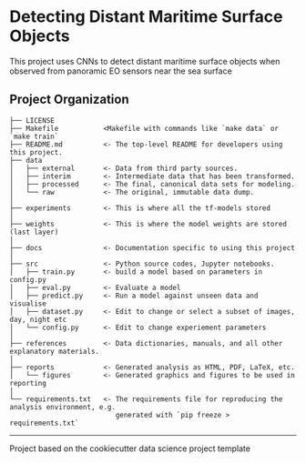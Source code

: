 # Detecting Distant Maritime Surface Objects

This project uses CNNs to detect distant maritime surface objects when observed from panoramic EO sensors near the sea surface

## Project Organization

    ├── LICENSE
    ├── Makefile           <Makefile with commands like `make data` or `make train`
    ├── README.md          <- The top-level README for developers using this project.
    ├── data
    │   ├── external       <- Data from third party sources.
    │   ├── interim        <- Intermediate data that has been transformed.
    │   ├── processed      <- The final, canonical data sets for modeling.
    │   └── raw            <- The original, immutable data dump.
    │
    ├── experiments        <- This is where all the tf-models stored
    │
    ├── weights            <- This is where the model weights are stored (last layer)
    │
    ├── docs               <- Documentation specific to using this project
    │
    ├── src                <- Python source codes, Jupyter notebooks. 
    │   ├── train.py       <- build a model based on parameters in config.py
    │   ├── eval.py        <- Evaluate a model
    │   ├── predict.py     <- Run a model against unseen data and visualise
    │   ├── dataset.py     <- Edit to change or select a subset of images, day, night etc
    │   └── config.py      <- Edit to change experiement parameters
    │
    ├── references         <- Data dictionaries, manuals, and all other explanatory materials.
    │
    ├── reports            <- Generated analysis as HTML, PDF, LaTeX, etc.
    │   └── figures        <- Generated graphics and figures to be used in reporting
    │
    └── requirements.txt   <- The requirements file for reproducing the analysis environment, e.g.
                              generated with `pip freeze > requirements.txt`
  
--------

Project based on the cookiecutter data science project template

